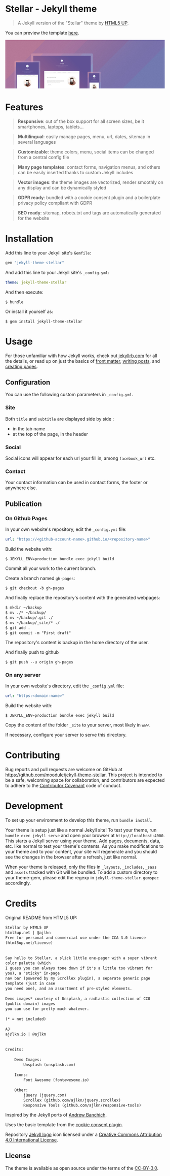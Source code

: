 # Stellar - Jekyll theme

> A Jekyll version of the "Stellar" theme by [HTML5 UP][html5up].

You can preview the template [here](https://moodule.github.io/jekyll-theme-stellar).

![Stellar Theme](assets/images/screenshot.jpg "Stellar Theme")

# Features

> **Responsive**: out of the box support for all screen sizes, be it smartphones, laptops, tablets...

> **Multilingual**: easily manage pages, menu, url, dates, sitemap in several languages

> **Customizable**: theme colors, menu, social items can be changed from a central config file

> **Many page templates**: contact forms, navigation menus, and others can be easily inserted thanks to custom Jekyll includes

> **Vector images**: the theme images are vectorized, render smoothly on any display and can be dynamically styled

> **GDPR ready**: bundled with a cookie consent plugin and a boilerplate privacy policy compliant with GDPR

> **SEO ready**: sitemap, robots.txt and tags are automatically generated for the website

# Installation

Add this line to your Jekyll site's `Gemfile`:

```ruby
gem "jekyll-theme-stellar"
```

And add this line to your Jekyll site's `_config.yml`:

```yaml
theme: jekyll-theme-stellar
```

And then execute:

    $ bundle

Or install it yourself as:

    $ gem install jekyll-theme-stellar

# Usage

For those unfamiliar with how Jekyll works, check out [jekyllrb.com](https://jekyllrb.com/) for all the details, 
or read up on just the basics of [front matter](https://jekyllrb.com/docs/frontmatter/), [writing posts](https://jekyllrb.com/docs/posts/), 
and [creating pages](https://jekyllrb.com/docs/pages/).

## Configuration

You can use the following custom parameters in `_config.yml`.

### Site
Both `title` and `subtitle` are displayed side by side :
- in the tab name
- at the top of the page, in the header

### Social
Social icons will appear for each url your fill in, among `facebook_url` etc.

### Contact
Your contact information can be used in contact forms, the footer or anywhere else.

## Publication

### On Github Pages

In your own website's repository, edit the `_config.yml` file:

```yaml
url: "https://<github-account-name>.github.io/<repository-name>"
```

Build the website with:

    $ JEKYLL_ENV=production bundle exec jekyll build

Commit all your work to the current branch.

Create a branch named `gh-pages`:

    $ git checkout -b gh-pages

And finally replace the repository's content with the generated webpages:

    $ mkdir ~/backup
    $ mv ./* ~/backup/
    $ mv ~/backup/.git ./
    $ mv ~/backup/_site/* ./
    $ git add .
    $ git commit -m "First draft"

The repository's content is backup in the home directory of the user.

And finally push to github

    $ git push --u origin gh-pages

### On any server

In your own website's directory, edit the `_config.yml` file:

```yaml
url: "https:<domain-name>"
```

Build the website with:

    $ JEKYLL_ENV=production bundle exec jekyll build

Copy the content of the folder `_site` to your server, most likely in `www`.

If necessary, configure your server to serve this directory.

# Contributing

Bug reports and pull requests are welcome on GitHub at https://github.com/moodule/jekyll-theme-stellar. This project is intended to be a safe, welcoming space for collaboration, and contributors are expected to adhere to the [Contributor Covenant][contributor-covenant] code of conduct.

# Development

To set up your environment to develop this theme, run `bundle install`.

Your theme is setup just like a normal Jekyll site! To test your theme, run `bundle exec jekyll serve` and open your browser at `http://localhost:4000`. This starts a Jekyll server using your theme. Add pages, documents, data, etc. like normal to test your theme's contents. As you make modifications to your theme and to your content, your site will regenerate and you should see the changes in the browser after a refresh, just like normal.

When your theme is released, only the files in `_layouts`, `_includes`, `_sass` and `assets` tracked with Git will be bundled.
To add a custom directory to your theme-gem, please edit the regexp in `jekyll-theme-stellar.gemspec` accordingly.

# Credits

Original README from HTML5 UP:

```
Stellar by HTML5 UP
html5up.net | @ajlkn
Free for personal and commercial use under the CCA 3.0 license (html5up.net/license)


Say hello to Stellar, a slick little one-pager with a super vibrant color palette (which
I guess you can always tone down if it's a little too vibrant for you), a "sticky" in-page
nav bar (powered by my Scrollex plugin), a separate generic page template (just in case
you need one), and an assortment of pre-styled elements.

Demo images* courtesy of Unsplash, a radtastic collection of CC0 (public domain) images
you can use for pretty much whatever.

(* = not included)

AJ
aj@lkn.io | @ajlkn


Credits:

    Demo Images:
        Unsplash (unsplash.com)

    Icons:
        Font Awesome (fontawesome.io)

    Other:
        jQuery (jquery.com)
        Scrollex (github.com/ajlkn/jquery.scrollex)
        Responsive Tools (github.com/ajlkn/responsive-tools)
```

Inspired by the Jekyll ports of [Andrew Banchich][andrew-banchich].

Uses the basic template from the [cookie consent plugin][cookieconsent].

Repository [Jekyll logo][jekyll-logo] icon licensed under a [Creative Commons Attribution 4.0 International License][cc4-license].

## License

The theme is available as open source under the terms of the [CC-BY-3.0](LICENSE).

[andrew-banchich]: https://gitlab.com/andrewbanchich
[cc4-license]: http://choosealicense.com/licenses/cc-by-4.0/
[contributor-covenant]: http://contributor-covenant.org
[cookieconsent]: https://github.com/osano/cookieconsent
[html5up]: https://html5up.net/
[jekyll-logo]: https://github.com/jekyll/brand
